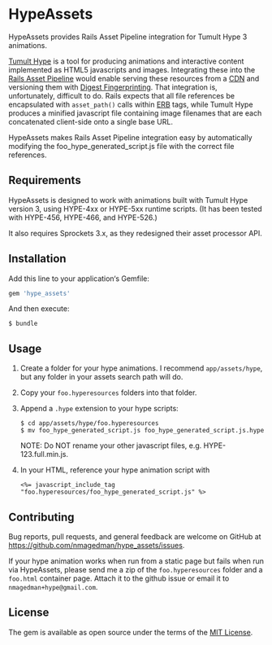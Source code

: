 # HypeAssets

HypeAssets provides Rails Asset Pipeline integration for Tumult Hype 3 animations.

[Tumult Hype](http://tumult.com/hype/) is a tool for producing animations and
interactive content implemented as HTML5 javascripts and images.  Integrating these
into the
[Rails Asset Pipeline](http://guides.rubyonrails.org/asset_pipeline.html)
would enable serving these resources from a
[CDN](http://guides.rubyonrails.org/asset_pipeline.html#cdns)
and versioning them with
[Digest Fingerprinting](http://guides.rubyonrails.org/asset_pipeline.html#what-is-fingerprinting-and-why-should-i-care-questionmark).
That integration is, unfortunately, difficult to do.
Rails expects that all file references be encapsulated with `asset_path()` calls within
[ERB](http://guides.rubyonrails.org/asset_pipeline.html#javascript-coffeescript-and-erb)
tags, while Tumult Hype produces a minified javascript file containing image filenames
that are each concatenated client-side onto a single base URL.

HypeAssets makes Rails Asset Pipeline integration easy by automatically modifying the foo_hype_generated_script.js file with the correct file references.


## Requirements
HypeAssets is designed to work with animations built with Tumult Hype version 3, using HYPE-4xx or HYPE-5xx runtime scripts. (It has been tested with HYPE-456, HYPE-466, and HYPE-526.)

It also requires Sprockets 3.x, as they redesigned their asset processor API.


## Installation

Add this line to your application‘s Gemfile:

```ruby
gem 'hype_assets'
```

And then execute:

	$ bundle




## Usage

1. Create a folder for your hype animations.   I recommend `app/assets/hype`, but any folder in your assets search path will do.

2. Copy your `foo.hyperesources` folders into that folder.

3. Append a `.hype` extension to your hype scripts:

	```
	$ cd app/assets/hype/foo.hyperesources
	$ mv foo_hype_generated_script.js foo_hype_generated_script.js.hype
	```

	NOTE: Do NOT rename your other javascript files, e.g. HYPE-123.full.min.js.

4. In your HTML, reference your hype animation script with

	```
	<%= javascript_include_tag "foo.hyperesources/foo_hype_generated_script.js" %>
	```


## Contributing

Bug reports, pull requests, and general feedback are welcome on GitHub at https://github.com/nmagedman/hype_assets/issues.

If your hype animation works when run from a static page but fails when run via HypeAssets, please send me a zip of the `foo.hyperesources` folder and a `foo.html` container page.  Attach it to the github issue or email it to `nmagedman+hype@gmail.com`.


## License

The gem is available as open source under the terms of the [MIT License](http://opensource.org/licenses/MIT).

